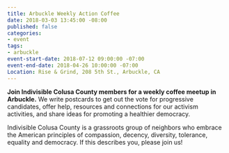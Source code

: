 ```yaml
---
title: Arbuckle Weekly Action Coffee
date: 2018-03-03 13:45:00 -08:00
published: false
categories:
- event
tags:
- arbuckle
event-start-date: 2018-07-12 09:00:00 -07:00
event-end-date: 2018-04-26 10:00:00 -07:00
Location: Rise & Grind, 208 5th St., Arbuckle, CA
---
```


**Join Indivisible Colusa County members for a weekly coffee meetup in Arbuckle.** We write postcards to get out the vote for progressive candidates, offer help, resources and connections for our activism activities, and share ideas for promoting a healthier democracy.

Indivisible Colusa County is a grassroots group of neighbors who embrace the American principles of compassion, decency, diversity, tolerance, equality and democracy. If this describes you, please join us!